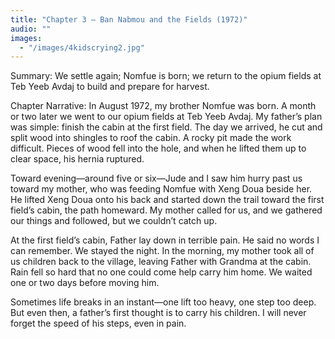 ```yaml
---
title: "Chapter 3 — Ban Nabmou and the Fields (1972)"
audio: ""
images:
  - "/images/4kidscrying2.jpg"
---
```

Summary: We settle again; Nomfue is born; we return to the opium fields at Teb Yeeb Avdaj to build and prepare for harvest.

Chapter Narrative: In August 1972, my brother Nomfue was born. A month or two later we went to our opium fields at Teb Yeeb Avdaj. My father’s plan was simple: finish the cabin at the first field. The day we arrived, he cut and split wood into shingles to roof the cabin. A rocky pit made the work difficult. Pieces of wood fell into the hole, and when he lifted them up to clear space, his hernia ruptured.

Toward evening—around five or six—Jude and I saw him hurry past us toward my mother, who was feeding Nomfue with Xeng Doua beside her. He lifted Xeng Doua onto his back and started down the trail toward the first field’s cabin, the path homeward. My mother called for us, and we gathered our things and followed, but we couldn’t catch up.

At the first field’s cabin, Father lay down in terrible pain. He said no words I can remember. We stayed the night. In the morning, my mother took all of us children back to the village, leaving Father with Grandma at the cabin. Rain fell so hard that no one could come help carry him home. We waited one or two days before moving him.

Sometimes life breaks in an instant—one lift too heavy, one step too deep. But even then, a father’s first thought is to carry his children. I will never forget the speed of his steps, even in pain.